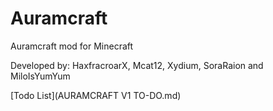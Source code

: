 <h1>Auramcraft</h1>
Auramcraft mod for Minecraft

Developed by: HaxfracroarX, Mcat12, Xydium, SoraRaion and MiloIsYumYum

[Todo List](AURAMCRAFT V1 TO-DO.md)
